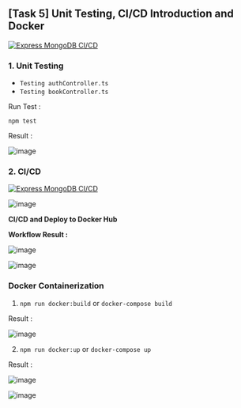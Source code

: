 ## [Task 5] Unit Testing, CI/CD Introduction and Docker

[![Express MongoDB CI/CD](https://github.com/FransZalukhu/task-5-productzilla/actions/workflows/main.yml/badge.svg)](https://github.com/FransZalukhu/task-5-productzilla/actions/workflows/main.yml)

### 1. Unit Testing
- `Testing authController.ts`
- `Testing bookController.ts`

Run Test :
```
npm test
```

Result :

![image](https://github.com/user-attachments/assets/67557797-5555-4a2c-bd52-d0e4cd9724fc)

### 2. CI/CD

[![Express MongoDB CI/CD](https://github.com/FransZalukhu/task-5-productzilla/actions/workflows/main.yml/badge.svg)](https://github.com/FransZalukhu/task-5-productzilla/actions/workflows/main.yml)

![image](https://github.com/user-attachments/assets/6b7a19b8-1198-4d7c-96d6-bb1ee8ed2ea7)

**CI/CD and Deploy to Docker Hub**

**Workflow Result :**

![image](https://github.com/user-attachments/assets/6dc994ab-6cf6-4a6f-8e91-5e43963075d4)

![image](https://github.com/user-attachments/assets/d46dd38e-b1ec-43b1-b5f2-e6cce5c8f061)


### Docker Containerization

1. `` npm run docker:build `` or `` docker-compose build ``

Result :

![image](https://github.com/user-attachments/assets/b45bbe23-a6d3-4bb4-9953-d3a7d57a6de8)


2. `` npm run docker:up `` or `` docker-compose up ``

Result :

![image](https://github.com/user-attachments/assets/27324536-f5a5-434b-94e8-3e4c58ec229e)

![image](https://github.com/user-attachments/assets/0f501720-7e94-4ee3-a71d-bcf7f0bf8b97)


